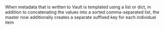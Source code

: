 When metadata that is written to Vault is templated using a list or dict, in addition to concatenating the values into a sorted comma-separated list, the master now additionally creates a separate suffixed key for each individual item
